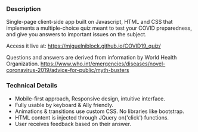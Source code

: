 ### Description

Single-page client-side app built on Javascript, HTML and CSS that implements a multiple-choice quiz meant to test your COVID preparedness, and give you answers to important issues on the subject. 

Access it live at: https://miguelniblock.github.io/COVID19_quiz/

Questions and answers are derived from information by World Health Organization. https://www.who.int/emergencies/diseases/novel-coronavirus-2019/advice-for-public/myth-busters

### Technical Details

- Mobile-first approach, Responsive design, intuitive interface.
- Fully usable by keyboard & Ally friendly.
- Animations & transitions use custom CSS. No libraries like bootstrap.
- HTML content is injected through JQuery on('click') functions.
- User receives feedback based on their answer.